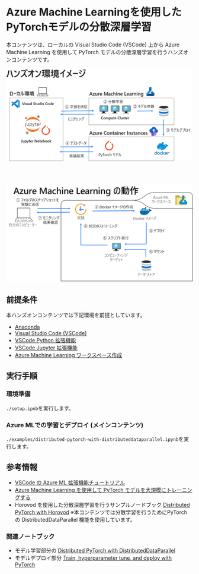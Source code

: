 # Azure Machine Learningを使用したPyTorchモデルの分散深層学習

本コンテンツは、ローカルの Visual Studio Code (VSCode) 上から Azure Machine Learning を使用して PyTorch モデルの分散深層学習を行うハンズオンコンテンツです。

![](./img/environment_image.png)

<br></br>

![](./img/AML_flow_image.png)

## 前提条件
本ハンズオンコンテンツでは下記環境を前提としています。
- [Anaconda](https://www.anaconda.com/products/individual)
- [Visual Studio Code (VSCode)](https://azure.microsoft.com/ja-jp/products/visual-studio-code/)
- [VSCode Python 拡張機能](https://marketplace.visualstudio.com/items?itemName=ms-python.python)
- [VSCode Jupyter 拡張機能](https://marketplace.visualstudio.com/items?itemName=ms-toolsai.jupyter)
- [Azure Machine Learning ワークスペース作成](https://docs.microsoft.com/ja-jp/azure/machine-learning/how-to-manage-workspace?tabs=azure-portal)

## 実行手順
### 環境準備
`./setup.ipnb`を実行します。

### Azure MLでの学習とデプロイ (メインコンテンツ)
`./examples/distributed-pytorch-with-distributeddataparallel.ipynb`を実行します。

## 参考情報
- [VSCode の Azure ML 拡張機能チュートリアル](https://docs.microsoft.com/ja-jp/azure/machine-learning/tutorial-setup-vscode-extension)
- [Azure Machine Learning を使用して PyTorch モデルを大規模にトレーニングする](https://docs.microsoft.com/ja-jp/azure/machine-learning/how-to-train-pytorch#distributeddataparallel)
- Horovod を使用した分散深層学習を行うサンプルノードブック
[Distributed PyTorch with Horovod](https://github.com/Azure/MachineLearningNotebooks/blob/master/how-to-use-azureml/ml-frameworks/pytorch/distributed-pytorch-with-horovod/distributed-pytorch-with-horovod.ipynb)
    ※本コンテンツでは分散学習を行うためにPyTorch の DistributedDataParallel 機能を使用しています。

### 関連ノートブック
- モデル学習部分の
[Distributed PyTorch with DistributedDataParallel](https://github.com/Azure/MachineLearningNotebooks/blob/master/how-to-use-azureml/ml-frameworks/pytorch/distributed-pytorch-with-distributeddataparallel/distributed-pytorch-with-distributeddataparallel.ipynb)
- モデルデプロイ部分
[Train, hyperparameter tune, and deploy with PyTorch](https://github.com/Azure/MachineLearningNotebooks/blob/master/how-to-use-azureml/ml-frameworks/pytorch/train-hyperparameter-tune-deploy-with-pytorch/train-hyperparameter-tune-deploy-with-pytorch.ipynb)
